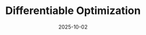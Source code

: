 ---
title: "Differentiable Optimization"
date: 2025-10-02
categories: [tutorials]
permalink: /tutorials/Optimization/
---